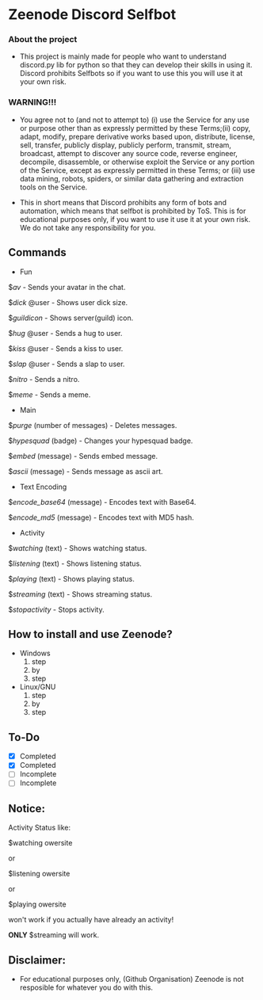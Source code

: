 # Zeenode Discord Selfbot

### About the project

- This project is mainly made for people who want to understand discord.py lib for python so that they can develop their skills in using it. Discord prohibits Selfbots so if you want to use this you will use it at your own risk.

### WARNING!!!

- You agree not to (and not to attempt to) (i) use the Service for any use or purpose other than as expressly permitted by these Terms;(ii) copy, adapt, modify, prepare derivative works based upon, distribute, license, sell, transfer, publicly display, publicly perform, transmit, stream, broadcast, attempt to discover any source code, reverse engineer, decompile, disassemble, or otherwise exploit the Service or any portion of the Service, except as expressly permitted in these Terms; or (iii) use data mining, robots, spiders, or similar data gathering and extraction tools on the Service.

- This in short means that Discord prohibits any form of bots and automation, which means that selfbot is prohibited by ToS. This is for educational purposes only, if you want to use it use it at your own risk. We do not take any responsibility for you.



## Commands

- Fun

$*av* - Sends your avatar in the chat.                                                                          

$*dick* @user - Shows user dick size.                                                                                

$*guildicon* - Shows server(guild) icon.                                                                             

$*hug* @user - Sends a hug to user.

$*kiss* @user - Sends a kiss to user.                                                                            

$*slap* @user - Sends a slap to user.                                                                                 

$*nitro* - Sends a nitro.                                                                                           

$*meme* - Sends a meme.                                                                                             

- Main

$*purge* (number of messages) - Deletes messages.                                                                    

$*hypesquad* (badge) - Changes your hypesquad badge.                                                                  

$*embed* (message) - Sends embed message.                                                                             

$*ascii* (message) - Sends message as ascii art.                                                                      

- Text Encoding

$*encode_base64* (message) - Encodes text with Base64.                                                                  

$*encode_md5* (message) - Encodes text with MD5 hash.                                                           

- Activity

$*watching* (text) - Shows watching status. 

$*listening* (text) - Shows listening status.                                                                              

$*playing* (text) - Shows playing status. 

$*streaming* (text) - Shows streaming status.

$*stopactivity* - Stops activity.

## How to install and use Zeenode?
- Windows
    1. step
    2. by
    3. step
- Linux/GNU
    1. step
    2. by
    3. step

## To-Do
- [x] Completed
- [x] Completed
- [ ] Incomplete
- [ ] Incomplete

## Notice:

Activity Status like:

$watching owersite

or

$listening owersite

or

$playing owersite

won't work if you actually have already an activity!

**ONLY** $streaming will work.


## Disclaimer:

- For educational purposes only, (Github Organisation) Zeenode is not resposible for whatever you do with this.
